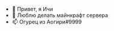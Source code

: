 - 👋 Привет, я Ичи
- 👀 Люблю делать майнкрафт сервера
- 📫 Огурец из Аогири#9999

<!---
Ichi667/Ichi667 is a ✨ special ✨ repository because its `README.md` (this file) appears on your GitHub profile.
You can click the Preview link to take a look at your changes.
--->
